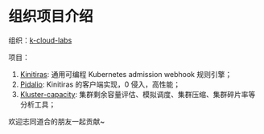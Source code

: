 # 组织项目介绍


组织：[k-cloud-labs](https://github.com/k-cloud-labs)

项目：

1. [Kinitiras](https://github.com/k-cloud-labs/kinitiras):  通用可编程 Kubernetes admission webhook 规则引擎；
2. [Pidalio](https://github.com/k-cloud-labs/pidalio): Kinitiras 的客户端实现，0 侵入，高性能；
3. [Kluster-capacity](https://github.com/k-cloud-labs/kluster-capacity): 集群剩余容量评估、模拟调度、集群压缩、集群碎片率等分析工具；

欢迎志同道合的朋友一起贡献~


